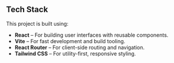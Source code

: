 ## Tech Stack

This project is built using:

- **React** – For building user interfaces with reusable components.
- **Vite** – For fast development and build tooling.
- **React Router** – For client-side routing and navigation.
- **Tailwind CSS** – For utility-first, responsive styling.
